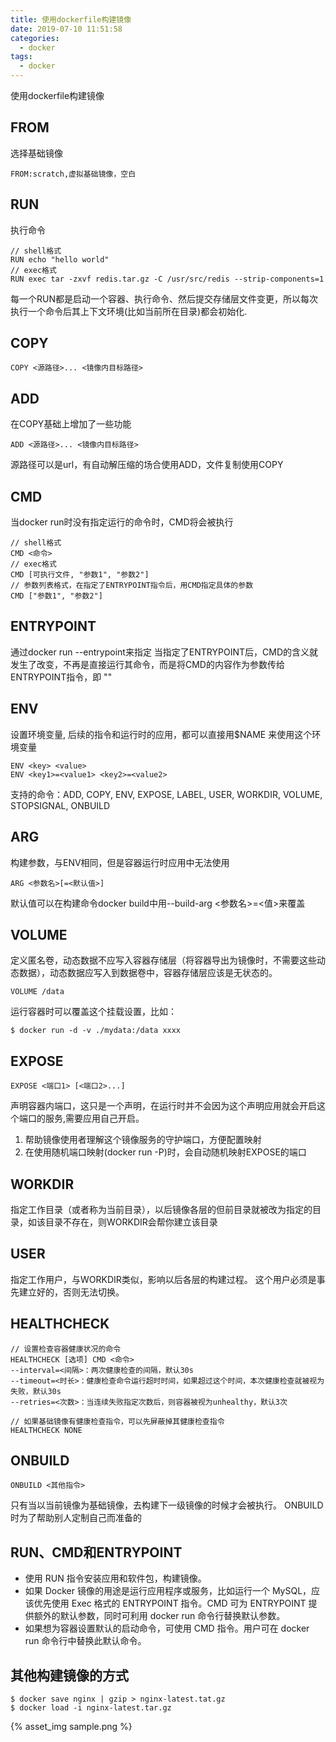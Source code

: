 ```yaml
---
title: 使用dockerfile构建镜像
date: 2019-07-10 11:51:58
categories:
  - docker
tags:
  - docker
---
```

使用dockerfile构建镜像
<!-- more -->
## FROM
选择基础镜像
```
FROM:scratch,虚拟基础镜像，空白
```
## RUN
执行命令
```
// shell格式
RUN echo "hello world"
// exec格式
RUN exec tar -zxvf redis.tar.gz -C /usr/src/redis --strip-components=1
```
每一个RUN都是启动一个容器、执行命令、然后提交存储层文件变更，所以每次执行一个命令后其上下文环境(比如当前所在目录)都会初始化.

## COPY
```
COPY <源路径>... <镜像内目标路径>
```

## ADD
在COPY基础上增加了一些功能
```
ADD <源路径>... <镜像内目标路径>
```
源路径可以是url，有自动解压缩的场合使用ADD，文件复制使用COPY

## CMD
当docker run时没有指定运行的命令时，CMD将会被执行
```
// shell格式
CMD <命令>
// exec格式
CMD [可执行文件, "参数1", "参数2"]
// 参数列表格式，在指定了ENTRYPOINT指令后，用CMD指定具体的参数
CMD ["参数1", "参数2"]
```
## ENTRYPOINT
通过docker run --entrypoint来指定
当指定了ENTRYPOINT后，CMD的含义就发生了改变，不再是直接运行其命令，而是将CMD的内容作为参数传给ENTRYPOINT指令，即<ENTRYPOINT> "<CMD>"

## ENV
设置环境变量, 后续的指令和运行时的应用，都可以直接用$NAME 来使用这个环境变量
```
ENV <key> <value>
ENV <key1>=<value1> <key2>=<value2>
```
支持的命令：ADD, COPY, ENV, EXPOSE, LABEL, USER, WORKDIR, VOLUME, STOPSIGNAL, ONBUILD

## ARG
构建参数，与ENV相同，但是容器运行时应用中无法使用
```
ARG <参数名>[=<默认值>]
```
默认值可以在构建命令docker build中用--build-arg <参数名>=<值>来覆盖

## VOLUME
定义匿名卷，动态数据不应写入容器存储层（将容器导出为镜像时，不需要这些动态数据），动态数据应写入到数据卷中，容器存储层应该是无状态的。
```
VOLUME /data
```
运行容器时可以覆盖这个挂载设置，比如：
```
$ docker run -d -v ./mydata:/data xxxx
```

## EXPOSE
```
EXPOSE <端口1> [<端口2>...]
```
声明容器内端口，这只是一个声明，在运行时并不会因为这个声明应用就会开启这个端口的服务,需要应用自己开启。
1. 帮助镜像使用者理解这个镜像服务的守护端口，方便配置映射
2. 在使用随机端口映射(docker run -P)时，会自动随机映射EXPOSE的端口

## WORKDIR
指定工作目录（或者称为当前目录），以后镜像各层的但前目录就被改为指定的目录，如该目录不存在，则WORKDIR会帮你建立该目录

## USER
指定工作用户，与WORKDIR类似，影响以后各层的构建过程。
这个用户必须是事先建立好的，否则无法切换。

## HEALTHCHECK 
```
// 设置检查容器健康状况的命令
HEALTHCHECK [选项] CMD <命令>
--interval=<间隔>：两次健康检查的间隔，默认30s
--timeout=<时长>：健康检查命令运行超时时间，如果超过这个时间，本次健康检查就被视为失败，默认30s
--retries=<次数>：当连续失败指定次数后，则容器被视为unhealthy，默认3次

// 如果基础镜像有健康检查指令，可以先屏蔽掉其健康检查指令
HEALTHCHECK NONE
```
## ONBUILD
```
ONBUILD <其他指令>
```
只有当以当前镜像为基础镜像，去构建下一级镜像的时候才会被执行。
ONBUILD时为了帮助别人定制自己而准备的

## RUN、CMD和ENTRYPOINT
- 使用 RUN 指令安装应用和软件包，构建镜像。
- 如果 Docker 镜像的用途是运行应用程序或服务，比如运行一个 MySQL，应该优先使用 Exec 格式的 ENTRYPOINT 指令。CMD 可为 ENTRYPOINT 提供额外的默认参数，同时可利用 docker run 命令行替换默认参数。
- 如果想为容器设置默认的启动命令，可使用 CMD 指令。用户可在 docker run 命令行中替换此默认命令。

## 其他构建镜像的方式
```
$ docker save nginx | gzip > nginx-latest.tat.gz
$ docker load -i nginx-latest.tar.gz
```
{% asset_img sample.png %}
